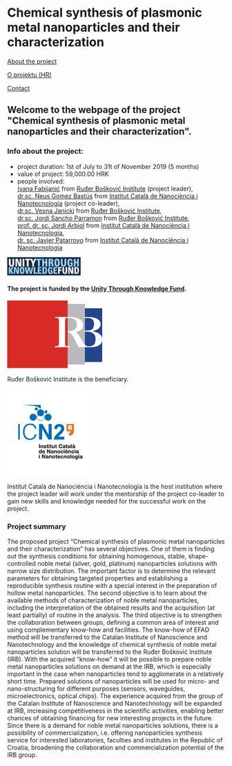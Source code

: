 # Chemical synthesis of plasmonic metal nanoparticles and their characterization


[About the project](./readme.md)

[O projektu (HR)](./hrabout.md)

[Contact](./contact.md)

## Welcome to the webpage of the project "Chemical synthesis of plasmonic metal nanoparticles and their characterization".

### Info about the project:

- project duration: 1st of July to 31t of November 2019 (5 months)
- value of project: 59,000.00 HRK
- people involved:  
[Ivana Fabijanić](https://www.irb.hr/eng/About-RBI/People/Ivana-Fabijanic) from [Ruđer Bošković Institute](https://www.irb.hr/eng) (project leader),  
[dr.sc. Neus Gomez Bastús](https://icn2.cat/en/staff-directory?member=186) from [Institut Català de Nanociència i Nanotecnologia](https://icn2.cat/en/about-icn2) (project co-leader),  
[dr.sc. Vesna Janicki](https://www.irb.hr/eng/About-RBI/People/Vesna-Janicki) from [Ruđer Bošković Institute](https://www.irb.hr/eng),  
[dr.sc. Jordi Sancho Parramon](https://www.irb.hr/eng/About-RBI/People/Jordi-Sancho-Parramon) from [Ruđer Bošković Institute](https://www.irb.hr/eng),  
[prof. dr. sc. Jordi Arbiol](https://icn2.cat/en/advanced-electron-nanoscopy-group/jordi-arbiol) from [Institut Català de Nanociència i Nanotecnologia](https://icn2.cat/en/about-icn2),  
[dr. sc. Javier Patarroyo](https://icn2.cat/en/staff-directory?member=991) from [Institut Català de Nanociència i Nanotecnologia](https://icn2.cat/en/about-icn2)  

![UKF](./logos/ENznanjepomocen.jpg) 

#### The project is funded by the [Unity Through Knowledge Fund](http://ukf.hr/default.aspx?id=26).

![IRB](./logos/irb.svg)  

Ruđer Bošković Institute is the beneficiary.

![ICN2](./logos/ICN2logo.png)

Institut Català de Nanociència i Nanotecnologia is the host institution where the project leader will work under the mentorship of the project co-leader to gain new skills and knowledge needed for the successful work on the project.

### Project summary
The proposed project “Chemical synthesis of plasmonic metal nanoparticles and their characterization” has several objectives. One of them is finding out the synthesis conditions for obtaining homogenous, stable, shape-controlled noble metal (silver, gold, platinum) nanoparticles solutions with narrow size distribution. The important factor is to determine the relevant parameters for obtaining targeted properties and establishing a reproducible synthesis routine with a special interest in the preparation of hollow metal nanoparticles. The second objective is to learn about the available methods of characterization of noble metal nanoparticles, including the interpretation of the obtained results and the acquisition (at least partially) of routine in the analysis. The third objective is to strengthen the collaboration between groups, defining a common area of interest and using complementary know-how and facilities. The know-how of EFAD method will be transferred to the Catalan Institute of Nanoscience and Nanotechnology and the knowledge of chemical synthesis of noble metal nanoparticles solution will be transferred to the Ruđer Bošković Institute (IRB). With the acquired “know-how” it will be possible to prepare noble metal nanoparticles solutions on demand at the IRB, which is especially important in the case when nanoparticles tend to agglomerate in a relatively short time. Prepared solutions of nanoparticles will be used for micro- and nano-structuring for different purposes (sensors, waveguides, microelectronics, optical chips). The experience acquired from the group of the Catalan Institute of Nanoscience and Nanotechnology will be expanded at IRB, increasing competitiveness in the scientific activities, enabling better chances of obtaining financing for new interesting projects in the future. Since there is a demand for noble metal nanoparticles solutions, there is a possibility of commercialization, i.e. offering nanoparticles synthesis service for interested laboratories, faculties and institutes in the Republic of Croatia, broadening the collaboration and commercialization potential of the IRB group.
